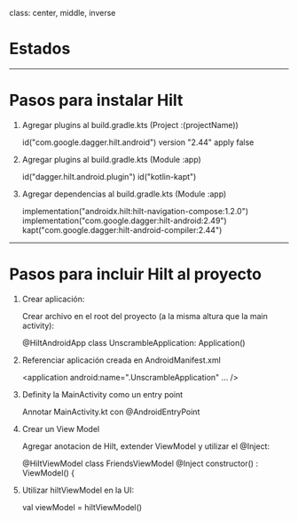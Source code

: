 class: center, middle, inverse

# Estados

---
# Pasos para instalar Hilt

1. Agregar plugins al build.gradle.kts (Project :(projectName))

    id("com.google.dagger.hilt.android") version "2.44" apply false

2. Agregar plugins al build.gradle.kts (Module :app)

    id("dagger.hilt.android.plugin")
    id("kotlin-kapt")

3. Agregar dependencias al build.gradle.kts (Module :app)

    implementation("androidx.hilt:hilt-navigation-compose:1.2.0")
    implementation("com.google.dagger:hilt-android:2.49")
    kapt("com.google.dagger:hilt-android-compiler:2.44")

---
# Pasos para incluir Hilt al proyecto

1. Crear aplicación:

    Crear archivo en el root del proyecto (a la misma altura que la main activity):
   
    @HiltAndroidApp
    class UnscrambleApplication: Application()

3. Referenciar aplicación creada en AndroidManifest.xml

    <application
      android:name=".UnscrambleApplication" ... />

4. Definity la MainActivity como un entry point

   Annotar MainActivity.kt con @AndroidEntryPoint

5. Crear un View Model

   Agregar anotacion de Hilt, extender ViewModel y utilizar el @Inject:

   @HiltViewModel
   class FriendsViewModel @Inject constructor() : ViewModel() {

6. Utilizar hiltViewModel en la UI:

   val viewModel = hiltViewModel<FriendsViewModel>()


   
